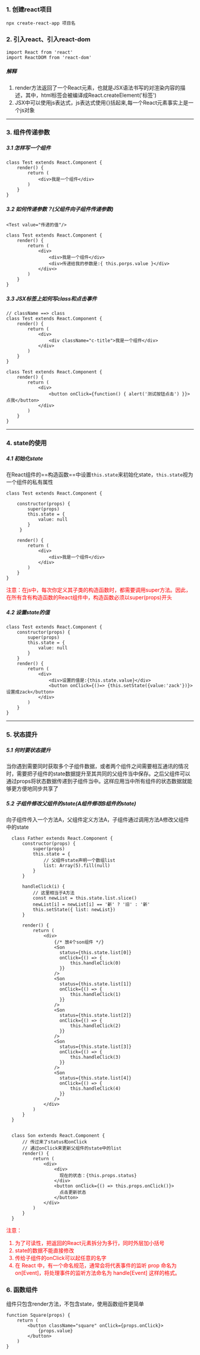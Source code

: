 ### 1. 创建react项目
`npx create-react-app 项目名`
### 2. 引入react、引入react-dom
```
import React from 'react'
import ReactDOM from 'react-dom'
```

##### 解释

1. render方法返回了一个React元素，也就是JSX语法书写的对渲染内容的描述，其中，html标签会被编译成React.createElement('标签')
2. JSX中可以使用js表达式，js表达式使用{}括起来,每一个React元素事实上是一个js对象

------

### 3. 组件传递参数
##### 3.1 怎样写一个组件
```
class Test extends React.Component {
    render() {
        return (
            <div>我是一个组件</div>
        )
    }
}
```
##### 3.2 如何传递参数？(父组件向子组件传递参数)
```
<Test value="传递的值"/>

class Test extends React.Component {
    render() {
        return (
            <div>
                <div>我是一个组件</div>
                <div>传递给我的参数是:{ this.porps.value }</div>
            </div<>
        )
    }
}
```
##### 3.3 JSX标签上如何写class和点击事件

```
// className ==> class
class Test extends React.Component {
    render() {
        return (
            <div>
                <div className="c-title">我是一个组件</div>
            </div>
        )
    }
}
```

```
class Test extends React.Component {
    render() {
        return (
            <div>
                <button onClick={function() { alert('测试按钮点击') }}>点我</button>
            </div>
        )
    }
}
```

------

### 4. state的使用

##### 4.1 初始化state
在React组件的==构造函数==中设置`this.state`来初始化state，`this.state`视为一个组件的私有属性

```
class Test extends React.Component {

    constructor(props) {
        super(props)
        this.state = {
            value: null
        }
     }

    render() {
        return (
            <div>
                <div>我是一个组件</div>
            </div>
        )
    }
}
```

<font color=#FF0000>注意：在js中，每次你定义其子类的构造函数时，都需要调用super方法。因此，在所有含有构造函数的React组件中，构造函数必须以super(props)开头</font>


##### 4.2 设置state的值

```
class Test extends React.Component {
    constructor(props) {
        super(props)
        this.state = {
            value: null
        }
    }
    render() {
        return (
            <div>
                <div>设置的值是:{this.state.value}</div>
                <button onClick={()=> {this.setState({value:'zack'})}>设置成zack</button>
            </div>
        )
    }
}
```

------

### 5. 状态提升

##### 5.1 何时要状态提升

当你遇到需要同时获取多个子组件数据，或者两个组件之间需要相互通讯的情况时，需要把子组件的state数据提升至其共同的父组件当中保存。之后父组件可以通过props将状态数据传递到子组件当中。这样应用当中所有组件的状态数据就能够更方便地同步共享了

##### 5.2 子组件修改父组件的state(A组件修改B组件的state)

向子组件传入一个方法A，父组件定义方法A，子组件通过调用方法A修改父组件中的state

```
  class Father extends React.Component {
      constructor(props) {
          super(props)
          this.state = {
              // 父组件state声明一个数组list
              list: Array(5).fill(null)
          }
      }

      handleClick(i) {
          // 这里相当于A方法
          const newList = this.state.list.slice()
          newList[i] = newList[i] == '新' ? '旧' : '新'
          this.setState({ list: newList})
      }

      render() {
          return (
              <div>
                  {/* 放4个son组件 */}
                  <Son 
                    status={this.state.list[0]} 
                    onClick={() => {
                        this.handleClick(0)
                    }} 
                  />
                  <Son 
                    status={this.state.list[1]} 
                    onClick={() => {
                        this.handleClick(1)
                    }} 
                  />
                  <Son 
                    status={this.state.list[2]} 
                    onClick={() => {
                        this.handleClick(2)
                    }} 
                  />
                  <Son 
                    status={this.state.list[3]} 
                    onClick={() => {
                        this.handleClick(3)
                    }} 
                  />
                  <Son 
                    status={this.state.list[4]} 
                    onClick={() => {
                        this.handleClick(4)
                    }} 
                  />
              </div>
          )
      }
  }


  class Son extends React.Component {
      // 传过来了status和onClick
      // 通过onClick来更新父组件的state中的list
      render() {
          return (
              <div>
                  <div>
                    现在的状态：{this.props.status}
                  </div>
                  <button onClick={() => this.props.onClick()}>
                    点击更新状态
                  </button>
              </div>
          )
      }
  }
```

<font color=#FF0000>注意： </font>
<font color=#FF0000>
1. 为了可读性，把返回的React元素拆分为多行，同时外层加小括号  
2. state的数据不能直接修改
3. 传给子组件的onClick可以起任意的名字
4. 在 React 中，有一个命名规范，通常会将代表事件的监听 prop 命名为 on[Event]，将处理事件的监听方法命名为 handle[Event] 这样的格式。 
</font>


### 6. 函数组件
组件只包含render方法，不包含state，使用函数组件更简单
```
function Square(props) {
    return (
        <button className="square" onClick={props.onClick}>
            {props.value}
        </button>
    )
}